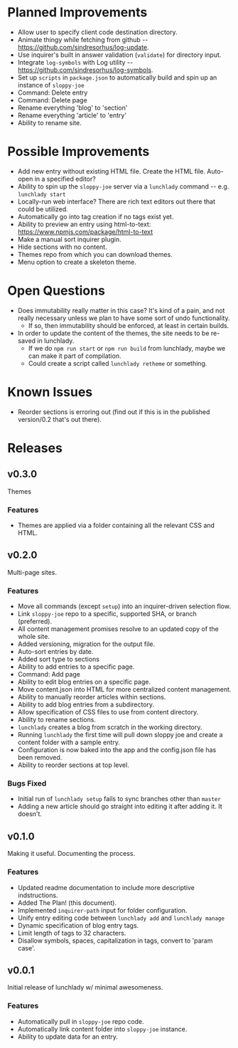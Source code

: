 # Planned Improvements
- Allow user to specify client code destination directory.
- Animate thingy while fetching from github -- https://github.com/sindresorhus/log-update.
- Use inquirer's built in answer validation (`validate`) for directory input.
- Integrate `log-symbols` with Log utility -- https://github.com/sindresorhus/log-symbols.
- Set up `scripts` in `package.json` to automatically build and spin up an instance of `sloppy-joe`
- Command: Delete entry
- Command: Delete page
- Rename everything 'blog' to 'section'
- Rename everything 'article' to 'entry'
- Ability to rename site.

# Possible Improvements
- Add new entry without existing HTML file.  Create the HTML file.  Auto-open in a specified editor?
- Ability to spin up the `sloppy-joe` server via a `lunchlady` command -- e.g. `lunchlady start`
- Locally-run web interface?  There are rich text editors out there that could be utilized.
- Automatically go into tag creation if no tags exist yet.
- Ability to preview an entry using html-to-text: https://www.npmjs.com/package/html-to-text
- Make a manual sort inquirer plugin.
- Hide sections with no content.
- Themes repo from which you can download themes.
- Menu option to create a skeleton theme.

# Open Questions
- Does immutability really matter in this case?  It's kind of a pain, and not really necessary unless we plan to have some sort of undo functionality.
  - If so, then immutability should be enforced, at least in certain builds.
- In order to update the content of the themes, the site needs to be re-saved in lunchlady.
  - If we do `npm run start` or `npm run build` from lunchlady, maybe we can make it part of compilation.
  - Could create a script called `lunchlady retheme` or something.

# Known Issues
- Reorder sections is erroring out (find out if this is in the published version/0.2 that's out there).

# Releases

## v0.3.0
Themes

### Features
- Themes are applied via a folder containing all the relevant CSS and HTML.

## v0.2.0
Multi-page sites.

### Features
- Move all commands (except `setup`) into an inquirer-driven selection flow.
- Link `sloppy-joe` repo to a specific, supported SHA, or branch (preferred).
- All content management promises resolve to an updated copy of the whole site.
- Added versioning, migration for the output file.
- Auto-sort entries by date.
- Added sort type to sections
- Ability to add entries to a specific page.
- Command: Add page
- Ability to edit blog entries on a specific page.
- Move content.json into HTML for more centralized content management.
- Ability to manually reorder articles within sections.
- Ability to add blog entries from a subdirectory.
- Allow specification of CSS files to use from content directory.
- Ability to rename sections.
- `lunchlady` creates a blog from scratch in the working directory.
- Running `lunchlady` the first time will pull down sloppy joe and create a content folder with a sample entry.
- Configuration is now baked into the app and the config.json file has been removed.
- Ability to reorder sections at top level.

### Bugs Fixed
- Initial run of `lunchlady setup` fails to sync branches other than `master`
- Adding a new article should go straight into editing it after adding it.  It doesn't.

## v0.1.0
Making it useful.  Documenting the process.

### Features
- Updated readme documentation to include more descriptive indstructions.
- Added The Plan! (this document).
- Implemented `inquirer-path` input for folder configuration.
- Unify entry editing code between `lunchlady add` and `lunchlady manage`
- Dynamic specification of blog entry tags.
- Limit length of tags to 32 characters.
- Disallow symbols, spaces, capitalization in tags, convert to 'param case'.

## v0.0.1
Initial release of lunchlady w/ minimal awesomeness.

### Features
- Automatically pull in `sloppy-joe` repo code.
- Automatically link content folder into `sloppy-joe` instance.
- Ability to update data for an entry.
